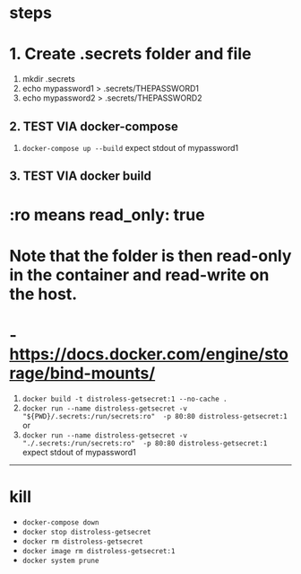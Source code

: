 # steps

# 1. Create .secrets folder and file
1. mkdir .secrets
2. echo mypassword1 > .secrets/THEPASSWORD1
3. echo mypassword2 > .secrets/THEPASSWORD2

## 2. TEST VIA  docker-compose
1. `docker-compose up --build`
expect stdout of  mypassword1


## 3. TEST VIA  docker build
# :ro means read_only: true
# Note that the folder is then read-only in the container and read-write on the host.
# - https://docs.docker.com/engine/storage/bind-mounts/
1. `docker build -t distroless-getsecret:1 --no-cache .`
2. `docker run --name distroless-getsecret -v "${PWD}/.secrets:/run/secrets:ro"  -p 80:80 distroless-getsecret:1`
or 
2. `docker run --name distroless-getsecret -v "./.secrets:/run/secrets:ro"  -p 80:80 distroless-getsecret:1`
expect stdout of  mypassword1

--------------------------
# kill
- `docker-compose down`
- `docker stop distroless-getsecret`
- `docker rm distroless-getsecret`
- `docker image rm distroless-getsecret:1`
- `docker system prune`



